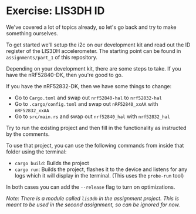 <div class="read">

# Exercise: LIS3DH ID

We've covered a lot of topics already, so let's go back and try to make something ourselves.

To get started we'll setup the i2c on our development kit and read out the ID register of the LIS3DH accelerometer.
The starting point can be found in `assignments/part_1` of this repository.

Depending on your development kit, there are some steps to take.
If you have the nRF52840-DK, then you're good to go.

If you have the nRF52832-DK, then we have some things to change:
- Go to `Cargo.toml` and swap out `nrf52840-hal` to `nrf52832-hal`
- Go to `.cargo/config.toml` and swap out `nRF52840_xxAA` with `nRF52832_xxAA`
- Go to `src/main.rs` and swap out `nrf52840_hal` with `nrf52832_hal`

Try to run the existing project and then fill in the functionality as instructed by the comments.

To use that project, you can use the following commands from inside that folder using the terminal:
- `cargo build`: Builds the project
- `cargo run`: Builds the project, flashes it to the device and listens for any logs which it will display in the terminal. (This uses the `probe-run` tool)

In both cases you can add the `--release` flag to turn on optimizations.

*Note: There is a module called `lis3dh` in the assignment project. This is meant to be used in the second assignment, so can be ignored for now.*

</div>
